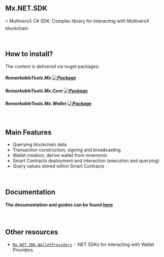 ## Mx.NET.SDK
⚡ MultiversX C# SDK: Complex library for interacting with MultiversX blockchain

<br>

## How to install?
The content is delivered via nuget packages:
##### RemarkableTools.Mx [![Package](https://img.shields.io/nuget/v/RemarkableTools.Mx)](https://www.nuget.org/packages/RemarkableTools.Mx/)
##### RemarkableTools.Mx.Core [![Package](https://img.shields.io/nuget/v/RemarkableTools.Mx.Core)](https://www.nuget.org/packages/RemarkableTools.Mx.Core/)
##### RemarkableTools.Mx.Wallet [![Package](https://img.shields.io/nuget/v/RemarkableTools.Mx.Wallet)](https://www.nuget.org/packages/RemarkableTools.Mx.Wallet/)

<br>

## Main Features
- Querying blockchain data
- Transaction construction, signing and broadcasting
- Wallet creation, derive wallet from mnemonic
- Smart Contracts deployment and interaction (execution and querying)
- Query values stored within Smart Contracts

<br>

## Documentation
#### The documentation and guides can be found [here](https://github.com/RemarkableTools/Mx.NET.SDK/blob/master/docs/index.md)

<br>

## Other resources
* [`Mx.NET.SDK.WalletProviders`](https://github.com/RemarkableTools/Mx.NET.SDK.WalletProviders) - .NET SDKs for interacting with Wallet Providers.
